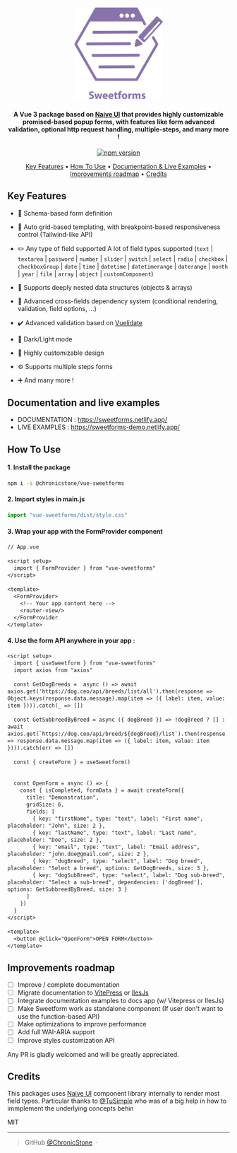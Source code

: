 <h1 align="center">
  <a><img src="https://github.com/ChronicStone/sweetforms/blob/main/logo_sweetforms.svg" alt="Vue SweetForms" width="200"></a>
</h1>

<h4 align="center">A Vue 3 package based on  <a href="https://github.com/TuSimple/naive-ui" target="_blank">Naive UI</a> that provides highly customizable promised-based popup forms, with features like form advanced validation, optional http request handling, multiple-steps, and many more !</h4>

<p align="center">
  <a href="https://badge.fury.io/js/@chronicstone%2Fvue-sweetforms"><img src="https://badge.fury.io/js/@chronicstone%2Fvue-sweetforms.svg" alt="npm version" height="18"></a>
</p>

<p align="center">
  <a href="#key-features">Key Features</a> •
  <a href="#how-to-use">How To Use</a> •
  <a href="#documentation-and-live-examples">Documentation & Live Examples</a> •
  <a href="#improvements-roadmap">Improvements roadmap</a> •
  <a href="#credits">Credits</a>
</p>

## Key Features

- 📝 Schema-based form definition

- 📐 Auto grid-based templating, with breakpoint-based responsiveness control (Tailwind-like API)

- ✏️ Any type of field supported A lot of field types supported (`text` | `textarea` | `password` | `number` | `slider` | `switch` | `select` | `radio` | `checkbox` | `checkboxGroup` | `date` | `time` | `datetime` | `datetimerange` | `daterange` | `month` | `year` | `file` | `array` | `object` | `customComponent`)

- 📁 Supports deeply nested data structures (objects & arrays)

- 🔗 Advanced cross-fields dependency system (conditional rendering, validation, field options, ...)

- ✔️ Advanced validation based on [Vuelidate](https://vuelidate-next.netlify.app/)

- 🌙 Dark/Light mode

- 🎨 Highly customizable design

- ⚙️ Supports multiple steps forms

- ➕ And many more !


## Documentation and live examples

- DOCUMENTATION : https://sweetforms.netlify.app/
- LIVE EXAMPLES : https://sweetforms-demo.netlify.app/


## How To Use

#### 1. Install the package
```bash
npm i -s @chronicstone/vue-sweetforms
```

#### 2. Import styles in main.js
```js
import "vue-sweetforms/dist/style.css"
```


#### 3. Wrap your app with the FormProvider component
```vue
// App.vue

<script setup>
  import { FormProvider } from "vue-sweetforms"
</script>

<template>
  <FormProvider>
    <!-- Your app content here -->
    <router-view/>
  </FormProvider
</template>
```

#### 4. Use the form API anywhere in your app :
```vue
<script setup>
  import { useSweetform } from "vue-sweetforms"
  import axios from "axios"
  
  const GetDogBreeds =  async () => await axios.get('https://dog.ceo/api/breeds/list/all').then(response => Object.keys(response.data.message).map(item => ({ label: item, value: item }))).catch(_ => [])
  
  const GetSubbreedByBreed = async ({ dogBreed }) => !dogBreed ? [] : await axios.get(`https://dog.ceo/api/breed/${dogBreed}/list`).then(response => response.data.message.map(item => ({ label: item, value: item }))).catch(err => [])
  
  const { createForm } = useSweetform()
  
  
  const OpenForm = async () => {
    const { isCompleted, formData } = await createForm({
      title: "Demonstration",
      gridSize: 6,
      fields: [
        { key: "firstName", type: "text", label: "First name", placeholder: "John", size: 2 },
        { key: "lastName", type: "text", label: "Last name", placeholder: "Doe", size: 2 },
        { key: "email", type: "text", label: "Email address", placeholder: "john.doe@gmail.com", size: 2 },
        { key: "dogBreed", type: "select", label: "Dog breed", placeholder: "Select a breed", options: GetDogBreeds, size: 3 },
        { key: "dogSubBreed", type: "select", label: "Dog sub-breed", placeholder: "Select a sub-breed", dependencies: ['dogBreed'], options: GetSubbreedByBreed, size: 3 }     
      ]
    })
  }
</script>

<template>
  <button @click="OpenForm">OPEN FORM</button>
</template>
```
## Improvements roadmap

- [ ] Improve / complete documentation
- [ ] Migrate documentation to [VitePress](https://vitepress.vuejs.org/) or  [IlesJs](https://github.com/ElMassimo/iles)
- [ ] Integrate documentation examples to docs app (w/ Vitepress or IlesJs)
- [ ] Make Sweetform work as standalone component (If user don't want to use the function-based API)
- [ ] Make optimizations to improve performance
- [ ] Add full WAI-ARIA support
- [ ] Improve styles customization API

Any PR is gladly welcomed and will be greatly appreciated.

## Credits

This packages uses [Naive UI](https://github.com/TuSimple/naive-ui) component library internally to render most field types. Particular thanks to [@TuSimple](https://github.com/TuSimple) who was of a big help in how to immplement the underlying concepts behin


MIT

---

> GitHub [@ChronicStone](https://github.com/ChronicStone) &nbsp;&middot;&nbsp;
